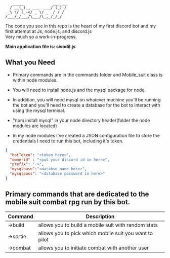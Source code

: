 ```
   _____             ___ __
  / __(_)__ ___  ___/ (_) /
 _\ \/ (_-</ _ \/ _  / / / 
/___/_/___/\___/\_,_/_/_/
```

The code you see in this repo is the heart of my first discord bot and my first attempt at Js, node.js, and discord.js    
Very much so a work-in-progress.

**Main application file is: sisodil.js**


## What you Need
- Primary commands are in the commands folder and Mobile_suit class is within node modules. 

- You will need to install node.js and the mysql package for node. 

- In addition, you will need mysql on whatever machine you'll be running the bot and you'll need to create a database for the bot to interact with using the mysql terminal.

- "npm install mysql" in your node directory header(folder the node modules are located)

- In my node modules I've created a JSON configuration file to store the credentials I need to run this bot, including it's token.

```json
{
  "botToken": "<token here>",
  "ownerid" : "<put your discord id in here>",
  "prefix": "->",
  "mysqlbase":"<databse name here>",
  "mysqlpass": "<database password in here>"
}
```

## Primary commands that are dedicated to the mobile suit combat rpg run by this bot.

Command | Description
--------- | -----------
->build | allows you to build a mobile suit with random stats     
->sortie | allows you to pick which mobile suit you want to pilot 
->combat | allows you to initiate combat with another user        

